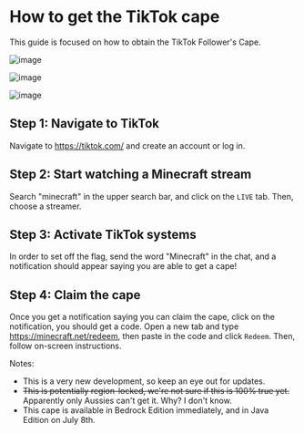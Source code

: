 # How to get the TikTok cape

This guide is focused on how to obtain the TikTok Follower's Cape.

![image](https://github.com/KTrain5169/MinecraftAnniversaryRewards/assets/69028025/5a2a540f-0a18-4ae5-9e33-0109b6f02fd5)

![image](https://github.com/KTrain5169/MinecraftAnniversaryRewards/assets/69028025/4ff8893d-c802-41a0-9114-ef5a3d77a171)

![image](https://github.com/KTrain5169/MinecraftAnniversaryRewards/assets/69028025/22376537-a595-4b7e-ba47-2f72839c74b9)


## Step 1: Navigate to TikTok
Navigate to https://tiktok.com/ and create an account or log in.
## Step 2: Start watching a Minecraft stream
Search "minecraft" in the upper search bar, and click on the `LIVE` tab. Then, choose a streamer.
## Step 3: Activate TikTok systems
In order to set off the flag, send the word "Minecraft" in the chat, and a notification should appear saying you are able to get a cape!
## Step 4: Claim the cape
Once you get a notification saying you can claim the cape, click on the notification, you should get a code. Open a new tab and type https://minecraft.net/redeem, then paste in the code and click `Redeem`. Then, follow on-screen instructions.

Notes:
* This is a very new development, so keep an eye out for updates.
* ~~This is potentially region-locked, we're not sure if this is 100% true yet.~~ Apparently only Aussies can't get it. Why? I don't know.
* This cape is available in Bedrock Edition immediately, and in Java Edition on July 8th.
